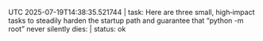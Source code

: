 UTC 2025-07-19T14:38:35.521744 | task: Here are three small, high‐impact tasks to steadily harden the startup path and guarantee that “python -m root” never silently dies: | status: ok
